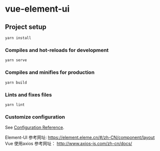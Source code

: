 # vue-element-ui

## Project setup
```
yarn install
```

### Compiles and hot-reloads for development
```
yarn serve
```

### Compiles and minifies for production
```
yarn build
```

### Lints and fixes files
```
yarn lint
```

### Customize configuration
See [Configuration Reference](https://cli.vuejs.org/config/).

Element-UI 参考网址: https://element.eleme.cn/#/zh-CN/component/layout
Vue 使用axios 参考网址： http://www.axios-js.com/zh-cn/docs/